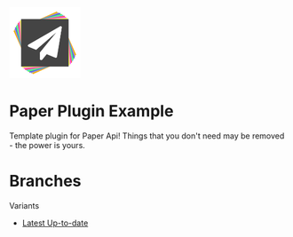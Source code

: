 <img src="logo.png" width="128" />

# Paper Plugin Example
Template plugin for Paper Api!
Things that you don't need may be removed - the power is yours.

# Branches
Variants
- [Latest Up-to-date](https://github.com/shateq/papermc-example/tree/master)
